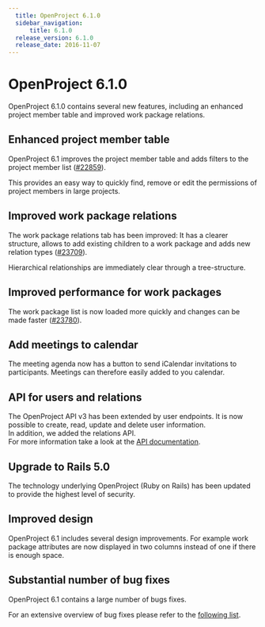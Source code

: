 ```yaml
---
  title: OpenProject 6.1.0
  sidebar_navigation:
      title: 6.1.0
  release_version: 6.1.0
  release_date: 2016-11-07
---
```


# OpenProject 6.1.0

OpenProject 6.1.0 contains several new features, including an enhanced
project member table and improved work package relations.  

## Enhanced project member table

OpenProject 6.1 improves the project member table and adds filters to
the project member
list ([#22859](https://community.openproject.com/work_packages/22859/activity)).

This provides an easy way to quickly find, remove or edit the
permissions of project members in large projects.



## Improved work package relations

The work package relations tab has been improved: It has a clearer
structure, allows to add existing children to a work package and adds
new relation types
([#23709](https://community.openproject.com/work_packages/23709/activity)).

Hierarchical relationships are immediately clear through a
tree-structure.



## Improved performance for work packages

The work package list is now loaded more quickly and changes can be made
faster
([#23780](https://community.openproject.com/work_packages/23780/activity)).

## Add meetings to calendar

The meeting agenda now has a button to send iCalendar invitations to
participants.
Meetings can therefore easily added to you calendar.

## API for users and relations

The OpenProject API v3 has been extended by user endpoints. It is now
possible to create, read, update and delete user information.  
In addition, we added the relations API.  
For more information take a look at the 
[API documentation](../../../api/).

## Upgrade to Rails 5.0

The technology underlying OpenProject (Ruby on Rails) has been updated
to provide the highest level of security.

## Improved design

OpenProject 6.1 includes several design improvements. For example work
package attributes are now displayed in two columns instead of one if
there is enough space.

## Substantial number of bug fixes

OpenProject 6.1 contains a large number of bugs fixes.

For an extensive overview of bug fixes please refer to the 
[following list](https://community.openproject.com/projects/openproject/work_packages?query_props=%7B%22c%22:%5B%22id%22,%22subject%22,%22type%22,%22status%22,%22assignee%22%5D,%22p%22:%22openproject%22,%22t%22:%22parent:desc%22,%22f%22:%5B%7B%22n%22:%22version%22,%22o%22:%22%253D%22,%22t%22:%22list_optional%22,%22v%22:%22667%22%7D,%7B%22n%22:%22type%22,%22o%22:%22%253D%22,%22t%22:%22list_model%22,%22v%22:%5B%221%22%5D%7D,%7B%22n%22:%22subprojectId%22,%22o%22:%22*%22,%22t%22:%22list_subprojects%22%7D%5D,%22pa%22:1,%22pp%22:20%7D).
